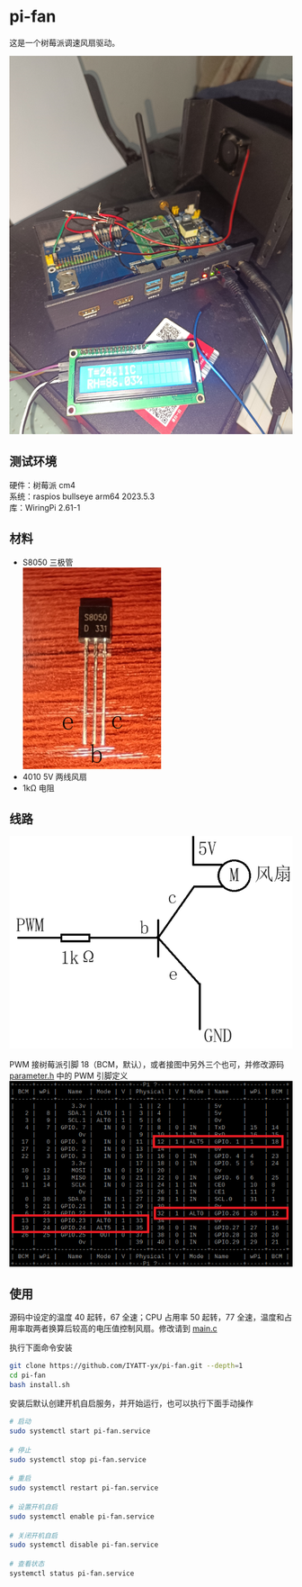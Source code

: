 # pi-fan

这是一个树莓派调速风扇驱动。  

![appearance](README_RESOURCE/appearance.jpg)

## 测试环境

硬件：树莓派 cm4  
系统：raspios bullseye arm64 2023.5.3  
库：WiringPi 2.61-1

## 材料

* S8050 三极管  
![S8050](README_RESOURCE/S8050.png)
* 4010 5V 两线风扇
* 1kΩ 电阻

## 线路

![diagram](README_RESOURCE/diagram.png)

PWM 接树莓派引脚 18（BCM，默认），或者接图中另外三个也可，并修改源码 [parameter.h](parameter.h) 中的 PWM 引脚定义  
![pins](README_RESOURCE/pins.png)

## 使用

源码中设定的温度 40 起转，67 全速；CPU 占用率 50 起转，77 全速，温度和占用率取两者换算后较高的电压值控制风扇。修改请到 [main.c](main.c)  

执行下面命令安装
```bash
git clone https://github.com/IYATT-yx/pi-fan.git --depth=1
cd pi-fan
bash install.sh
```

安装后默认创建开机自启服务，并开始运行，也可以执行下面手动操作
```bash
# 启动
sudo systemctl start pi-fan.service

# 停止
sudo systemctl stop pi-fan.service

# 重启
sudo systemctl restart pi-fan.service

# 设置开机自启
sudo systemctl enable pi-fan.service

# 关闭开机自启
sudo systemctl disable pi-fan.service

# 查看状态
systemctl status pi-fan.service
```
